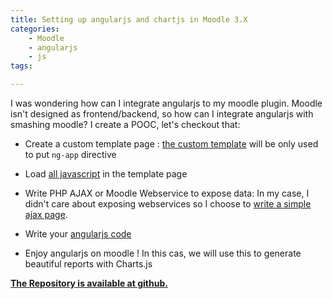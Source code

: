 ```yaml
---
title: Setting up angularjs and chartjs in Moodle 3.X
categories:
    - Moodle
    - angularjs
    - js
tags:

---
```


I was wondering how can I integrate angularjs to my moodle plugin. 
Moodle isn't designed as frontend/backend, so how can I integrate angularjs with smashing moodle?
I create a POOC, let's checkout that:

- Create a custom template page : [the custom template](https://github.com/benIT/moodle_report_angularjspooc/blob/master/templates/reportindex_page.mustache) will be only used to put `ng-app` directive 

- Load [all javascript](https://github.com/benIT/moodle_report_angularjspooc/blob/master/index.php#L26) in the template page

- Write PHP AJAX or Moodle Webservice to expose data:
 In my case, I didn't care about exposing webservices so I choose to [write a simple ajax page](https://github.com/benIT/moodle_report_angularjspooc/blob/master/ajax.php).

- Write your [angularjs code](https://github.com/benIT/moodle_report_angularjspooc/tree/master/angular)
 
- Enjoy angularjs on moodle ! In this cas, we will use this to generate beautiful reports with Charts.js


 **[The Repository is available at github.](https://github.com/benIT/moodle_report_angularjspooc)**
